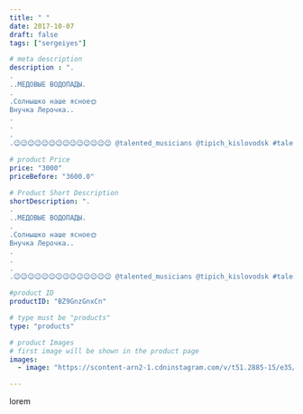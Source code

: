 ```yaml
---
title: " "
date: 2017-10-07
draft: false
tags: ["sergeiyes"]

# meta description
description : ".
.
..МЕДОВЫЕ ВОДОПАДЫ.
.
.Солнышко наше ясное🌞
Внучка Лерочка..
.
.
.
.😉😉😉😉😉😉😉😉😉😉😉😉😉😉 @talented_musicians @tipich_kislovodsk #talented_musicians #tipich_kisloo"

# product Price
price: "3000"
priceBefore: "3600.0"

# Product Short Description
shortDescription: ".
.
..МЕДОВЫЕ ВОДОПАДЫ.
.
.Солнышко наше ясное🌞
Внучка Лерочка..
.
.
.
.😉😉😉😉😉😉😉😉😉😉😉😉😉😉 @talented_musicians @tipich_kislovodsk #talented_musicians #tipich_kisloodsk @singers.live #singers #singers.live @xmusicallymindedx @cover_s0ngs #xmusicallymindedx #cover_s0ngs @musically_cover @topvocalist #musically_cover #topvocalist @rutalant #rutalant @insta.singer.group #insta.singer.group @singers_on_brapp @best_cover_fever @best_russian_singers  @lera_yanova #best_cover_fever #best_russian_singers #lera_yanova @stavropolie26 #stavropolie26 @essentuki_online26 #26ессентуки @hitmusicgroup #hitmusicgtoup @chelyabinsk_grad"

#product ID
productID: "BZ9GnzGnxCn"

# type must be "products"
type: "products"

# product Images
# first image will be shown in the product page
images:
  - image: "https://scontent-arn2-1.cdninstagram.com/v/t51.2885-15/e35/25013974_153785771922474_7652618053355569152_n.jpg?se=7&tp=1&_nc_ht=scontent-arn2-1.cdninstagram.com&_nc_cat=106&_nc_ohc=jsjrHt9OuagAX85zKAk&ccb=7-4&oh=216397def67b7c922bc8758e37b9a29c&oe=6082D25F&_nc_sid=86f79a&ig_cache_key=MTYyMDQ4MDU2NDEzMzgyNjcyNw%3D%3D.2-ccb7-4"

---
```

lorem
